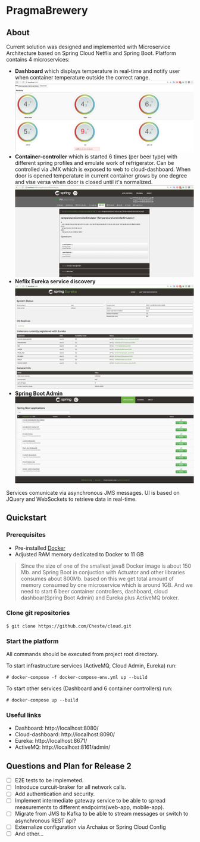 # PragmaBrewery

## About
Current solution was designed and implemented with Microservice Architecture based on Spring Cloud Netflix and Spring Boot.
Platform contains 4 microservices:
* **Dashboard** which displays temperature in real-time and notify user when container temperature outside the correct range.
![Dashboard with alert](/images/dashboard-alert.png)
* **Container-controller** which is started 6 times (per beer type) with different spring profiles and emulate work of refrigerator. Can be controlled via JMX which is exposed to web to cloud-dashboard. When door is opened temperature in current container grows by one degree and vise versa when door is closed until it's normalized.
![JMX](/images/spring-boot-admin-jmx.png)
* **Neflix Eureka service discovery**
![Service Discovery](/images/service-discovery.png)
* **Spring Boot Admin**
![Dashboard with alert](/images/spring-boot-admin.png)
  
Services comunicate via asynchronous JMS messages. UI is based on JQuery and WebSockets to retrieve data in real-time.


## Quickstart
### Prerequisites
 * Pre-installed [Docker](https://www.docker.com/)
 * Adjusted RAM memory dedicated to Docker to 11 GB

>Since the size of one of the smallest java8 Docker image is about 150 Mb. and Spring Boot in conjuction with Actuator and other libraries consumes about 800Mb. based on this we get total amount of memory consumed by one microservice which is around 1GB. And we need to start 6 beer container controllers, dashboard, cloud dashboar(Spring Boot Admin) and Eureka plus ActiveMQ broker.

### Clone git repositories
```
$ git clone https://github.com/Cheste/cloud.git
```
### Start the platform
All commands should be executed from project root directory.

To start infrastructure services (ActiveMQ, Cloud Admin, Eureka) run:
```
# docker-compose -f docker-compose-env.yml up --build
```
To start other services (Dashboard and 6 container controllers) run:
```
# docker-compose up --build
```

### Useful links
 * Dashboard: http://localhost:8080/
 * Cloud-dashboard: http://localhost:8090/
 * Eureka: http://localhost:8671/
 * ActiveMQ: http://localhost:8161/admin/

## Questions and Plan for Release 2

- [ ] E2E tests to be implemeted.
- [ ] Introduce curcuit-braker for all network calls.
- [ ] Add authentication and security.
- [ ] Implement intermediate gateway service to be able to spread measurements to different endpoints(web-app, mobile-app).
- [ ] Migrate from JMS to Kafka to be able to stream messages or switch to asynchronous REST api?
- [ ] Externalize configuration via Archaius or Spring Cloud Config
- [ ] And other...
